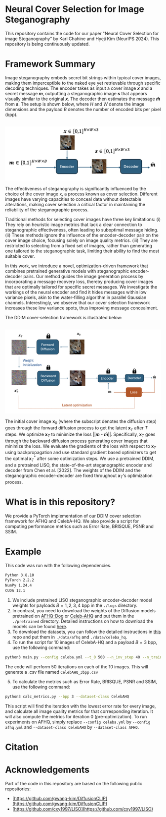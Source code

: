 # Neural Cover Selection for Image Steganography
This repository contains the code for our paper "Neural Cover Selection for image Steganography" by Karl Chahine and Hyeji Kim (NeurIPS 2024). This repository is being continuously updated.

# Framework Summary
Image steganography embeds secret bit strings within typical cover images, making them imperceptible to the naked eye yet retrievable through specific decoding techniques. The encoder takes as input a cover image ***x*** and a secret message ***m***, outputting a steganographic image ***s*** that appears visually similar to the original ***x***. The decoder then estimates the message ***m̂*** from ***s***. The setup is shown below, where _H_ and _W_ denote the image dimensions and the payload _B_ denotes the number of encoded bits per pixel (bpp).

<p style="margin-top: 30px;">
    <img src="steg_setup.png" alt="Model performance" width="600"/>
</p>

The effectiveness of steganography is significantly influenced by the choice of the cover image x, a process known as cover selection. Different images have varying capacities to conceal data without detectable alterations, making cover selection a critical factor in maintaining the reliability of the steganographic process.

Traditional methods for selecting cover images have three key limitations: (i) They rely on heuristic image metrics that lack a clear connection to steganographic effectiveness, often leading to suboptimal message hiding. (ii) These methods ignore the influence of the encoder-decoder pair on the cover image choice, focusing solely on image quality metrics. (iii) They are restricted to selecting from a fixed set of images, rather than generating one tailored to the steganographic task, limiting their ability to find the most suitable cover.

In this work, we introduce a novel, optimization-driven framework that combines pretrained generative models with steganographic encoder-decoder pairs. Our method guides the image generation process by incorporating a message recovery loss, thereby producing cover images that are optimally tailored for specific secret messages. We investigate the workings of the neural encoder and find it hides messages within low variance pixels, akin to the water-filling algorithm in parallel Gaussian channels. Interestingly, we observe that our cover selection framework increases these low variance spots, thus improving message concealment.

The DDIM cover-selection framework is illustrated below: 

<p style="margin-top: 30px;">
    <img src="DDIM_setup.png" alt="Model performance" width="600"/>
</p>

The initial cover image $\textbf{x}_0$ (where the subscript denotes the diffusion step) goes through the forward diffusion process to get the latent $\textbf{x}_T$ after _T_ steps. We optimize $\textbf{x}_T$ to minimize the loss ||***m*** - ***m̂***||. Specifically, $\textbf{x}_T$ goes through the backward diffusion process generating cover images that minimize the loss. We evaluate the gradients of the loss with respect to $\textbf{x}_T$ using backpropagation and use standard gradient based optimizers to get the optimal $\textbf{x}^*_T$ after some optimization steps. We use a pretrained DDIM, and a pretrained LISO, the state-of-the-art steganographic encoder and decoder from Chen et al. [2022]. The weights of the DDIM and the steganographic encoder-decoder are fixed throughout $\textbf{x}_T$'s optimization process.


# What is in this repository?
We provide a PyTorch implementation of our DDIM cover selection framework for AFHQ and CelebA-HQ. We also provide a script for computing performance metrics such as Error Rate, BRISQUE, PSNR and SSIM.

# Example
This code was run with the following dependencies.
```bash
Python 3.8.10
PyTorch 2.2.2
NumPy 1.24.4
CUDA 12.1

```
1. We include pretrained LISO steganographic encoder-decoder model weights for payloads $B=1,2,3,4$ bpp in the ```./logs``` directory.
2. In contrast, you need to download the weights of the Diffusion models pretrained on [AFHQ-Dog](https://arxiv.org/abs/1912.01865) or [Celeb-AHQ](https://arxiv.org/abs/1710.10196) and put them in the ```./pretrained``` directory. Detailed instructions on how to download the models can be found [here](https://github.com/gwang-kim/DiffusionCLIP).
3. To download the datasets, you can follow the detailed instructions in [this](https://github.com/gwang-kim/DiffusionCLIP) repo and put them in ```./data/afhq``` and ```./data/celeba_hq```.
4. To run the script for $10$ images of CelebA-HQ and a payload $B=3$ bpp, use the following command:

```bash
python3 main.py --config celeba.yml --t_0 500 --n_inv_step 40 --n_train_step 6 --n_test_step 40 --bpp 3 --dataset-class CelebAHQ --num-images 10
```
The code will perform 50 iterations on each of the 10 images. This will generate a .csv file named ```CelebAHQ_3bpp.csv```

5. To calculate the metrics such as Error Rate, BRISQUE, PSNR and SSIM, use the following command:
   
```bash
python3 calc_metrics.py --bpp 3 --dataset-class CelebAHQ
```
This script will find the iteration with the lowest error rate for every image, and calculate all image quality metrics for that corresponding iteration. It will also compute the metrics for iteration 0 (pre-optimization). To run experiments on AFHQ, simply replace ```--config celeba.yml``` by ```--config afhq.yml``` and ```--dataset-class CelebAHQ``` by ```--dataset-class AFHQ```.

# Citation

# Acknowledgements
Part of the code in this repository are based on the following public repositories:

- [https://github.com/gwang-kim/DiffusionCLIP](https://github.com/gwang-kim/DiffusionCLIP)
- [https://github.com/cxy1997/LISO](https://github.com/cxy1997/LISO)

 


